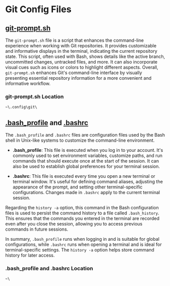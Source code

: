 # Git Config Files

## [git-prompt.sh](/windows/git/git-prompt.sh)

The `git-prompt.sh` file is a script that enhances the command-line experience when working with Git repositories. It provides customizable and informative displays in the terminal, indicating the current repository state. This script, often used with Bash, shows details like the active branch, uncommitted changes, untracked files, and more. It can also incorporate visual cues such as icons or colors to highlight different aspects. Overall, `git-prompt.sh` enhances Git's command-line interface by visually presenting essential repository information for a more convenient and informative workflow.

### git-prompt.sh Location

```shell
~\.config\git\
```

## [.bash_profile](/windows/git/.bash_profile) and [.bashrc](/windows/git/.bashrc)

The `.bash_profile` and `.bashrc` files are configuration files used by the Bash shell in Unix-like systems to customize the command-line environment.

- **.bash_profile**: This file is executed when you log in to your account. It's commonly used to set environment variables, customize paths, and run commands that should execute once at the start of the session. It can also be used to establish global preferences for your terminal session.

- **.bashrc**: This file is executed every time you open a new terminal or terminal window. It's useful for defining command aliases, adjusting the appearance of the prompt, and setting other terminal-specific configurations. Changes made in `.bashrc` apply to the current terminal session.

Regarding the `history -a` option, this command in the Bash configuration files is used to persist the command history to a file called `.bash_history`. This ensures that the commands you entered in the terminal are recorded even after you close the session, allowing you to access previous commands in future sessions.

In summary, `.bash_profile` runs when logging in and is suitable for global configurations, while `.bashrc` runs when opening a terminal and is ideal for terminal-specific settings. The `history -a` option helps store command history for later access.

### .bash_profile and .bashrc Location

```shell
~\
```
